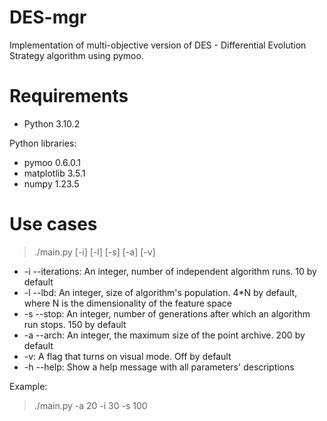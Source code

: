 # DES-mgr
Implementation of multi-objective version of DES - Differential Evolution Strategy algorithm using pymoo.

# Requirements
 - Python 3.10.2

   
Python libraries:
 - pymoo 0.6.0.1
 - matplotlib 3.5.1
 - numpy 1.23.5

# Use cases
> ./main.py [-i] [-l] [-s] [-a] [-v]

- -i --iterations: An integer, number of independent algorithm runs. 10 by default
- -l --lbd: An integer, size of algorithm's population. 4*N by default, where N is the dimensionality of the feature space
- -s --stop: An integer, number of generations after which an algorithm run stops. 150 by default
- -a --arch: An integer, the maximum size of the point archive. 200 by default
- -v: A flag that turns on visual mode. Off by default
- -h --help: Show a help message with all parameters' descriptions

Example:
> ./main.py -a 20 -i 30 -s 100
